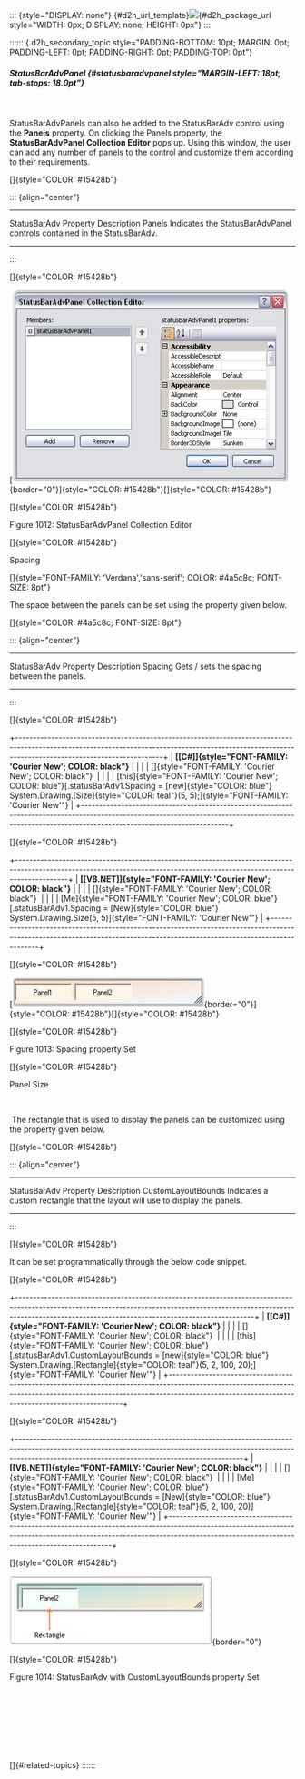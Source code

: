 ::: {style="DISPLAY: none"}
[](ms-xhelp:///?Id=d2h_url_template){#d2h_url_template}![](!package_url!){#d2h_package_url style="WIDTH: 0px; DISPLAY: none; HEIGHT: 0px"}
:::

:::::: {.d2h_secondary_topic style="PADDING-BOTTOM: 10pt; MARGIN: 0pt; PADDING-LEFT: 0pt; PADDING-RIGHT: 0pt; PADDING-TOP: 0pt"}
##### StatusBarAdvPanel {#statusbaradvpanel style="MARGIN-LEFT: 18pt; tab-stops: 18.0pt"}

 

StatusBarAdvPanels can also be added to the StatusBarAdv control using the **Panels** property. On clicking the Panels property, the **StatusBarAdvPanel Collection Editor** pops up. Using this window, the user can add any number of panels to the control and customize them according to their requirements.

[]{style="COLOR: #15428b"} 

::: {align="center"}
  ----------------------- -------------------------------------------------------------------------
  StatusBarAdv Property   Description
  Panels                  Indicates the StatusBarAdvPanel controls contained in the StatusBarAdv.
  ----------------------- -------------------------------------------------------------------------
:::

[]{style="COLOR: #15428b"} 

[![](ImagesExt/image76_992.jpg){border="0"}]{style="COLOR: #15428b"}[]{style="COLOR: #15428b"}

[]{style="COLOR: #15428b"} 

Figure 1012: StatusBarAdvPanel Collection Editor

[]{style="COLOR: #15428b"} 

Spacing

[]{style="FONT-FAMILY: 'Verdana','sans-serif'; COLOR: #4a5c8c; FONT-SIZE: 8pt"} 

The space between the panels can be set using the property given below.

[]{style="COLOR: #4a5c8c; FONT-SIZE: 8pt"} 

::: {align="center"}
  ----------------------- ---------------------------------------------
  StatusBarAdv Property   Description
  Spacing                 Gets / sets the spacing between the panels.
  ----------------------- ---------------------------------------------
:::

[]{style="COLOR: #15428b"} 

+----------------------------------------------------------------------------------------------------------------------------------------------------------------------------------------------------+
| **[\[C#\]]{style="FONT-FAMILY: 'Courier New'; COLOR: black"}**                                                                                                                                     |
|                                                                                                                                                                                                    |
| []{style="FONT-FAMILY: 'Courier New'; COLOR: black"}                                                                                                                                               |
|                                                                                                                                                                                                    |
| [this]{style="FONT-FAMILY: 'Courier New'; COLOR: blue"}[.statusBarAdv1.Spacing = [new]{style="COLOR: blue"} System.Drawing.[Size]{style="COLOR: teal"}(5, 5);]{style="FONT-FAMILY: 'Courier New'"} |
+----------------------------------------------------------------------------------------------------------------------------------------------------------------------------------------------------+

[]{style="COLOR: #15428b"} 

+--------------------------------------------------------------------------------------------------------------------------------------------------------------------------+
| **[\[VB.NET\]]{style="FONT-FAMILY: 'Courier New'; COLOR: black"}**                                                                                                       |
|                                                                                                                                                                          |
| []{style="FONT-FAMILY: 'Courier New'; COLOR: black"}                                                                                                                     |
|                                                                                                                                                                          |
| [Me]{style="FONT-FAMILY: 'Courier New'; COLOR: blue"}[.statusBarAdv1.Spacing = [New]{style="COLOR: blue"} System.Drawing.Size(5, 5)]{style="FONT-FAMILY: 'Courier New'"} |
+--------------------------------------------------------------------------------------------------------------------------------------------------------------------------+

[]{style="COLOR: #15428b"} 

[![](ImagesExt/image76_993.jpg){border="0"}]{style="COLOR: #15428b"}[]{style="COLOR: #15428b"}

[]{style="COLOR: #15428b"} 

Figure 1013: Spacing property Set

[]{style="COLOR: #15428b"} 

Panel Size

 

 The rectangle that is used to display the panels can be customized using the property given below.

[]{style="COLOR: #15428b"} 

::: {align="center"}
  ----------------------- ------------------------------------------------------------------------------
  StatusBarAdv Property   Description
  CustomLayoutBounds      Indicates a custom rectangle that the layout will use to display the panels.
  ----------------------- ------------------------------------------------------------------------------
:::

[]{style="COLOR: #15428b"} 

It can be set programmatically through the below code snippet.

[]{style="COLOR: #15428b"} 

+-----------------------------------------------------------------------------------------------------------------------------------------------------------------------------------------------------------------------------+
| **[\[C#\]]{style="FONT-FAMILY: 'Courier New'; COLOR: black"}**                                                                                                                                                              |
|                                                                                                                                                                                                                             |
| []{style="FONT-FAMILY: 'Courier New'; COLOR: black"}                                                                                                                                                                        |
|                                                                                                                                                                                                                             |
| [this]{style="FONT-FAMILY: 'Courier New'; COLOR: blue"}[.statusBarAdv1.CustomLayoutBounds = [new]{style="COLOR: blue"} System.Drawing.[Rectangle]{style="COLOR: teal"}(5, 2, 100, 20);]{style="FONT-FAMILY: 'Courier New'"} |
+-----------------------------------------------------------------------------------------------------------------------------------------------------------------------------------------------------------------------------+

[]{style="COLOR: #15428b"} 

+--------------------------------------------------------------------------------------------------------------------------------------------------------------------------------------------------------------------------+
| **[\[VB.NET\]]{style="FONT-FAMILY: 'Courier New'; COLOR: black"}**                                                                                                                                                       |
|                                                                                                                                                                                                                          |
| []{style="FONT-FAMILY: 'Courier New'; COLOR: black"}                                                                                                                                                                     |
|                                                                                                                                                                                                                          |
| [Me]{style="FONT-FAMILY: 'Courier New'; COLOR: blue"}[.statusBarAdv1.CustomLayoutBounds = [New]{style="COLOR: blue"} System.Drawing.[Rectangle]{style="COLOR: teal"}(5, 2, 100, 20)]{style="FONT-FAMILY: 'Courier New'"} |
+--------------------------------------------------------------------------------------------------------------------------------------------------------------------------------------------------------------------------+

[]{style="COLOR: #15428b"} 

![](ImagesExt/image76_994.jpg){border="0"}

[]{style="COLOR: #15428b"} 

Figure 1014: StatusBarAdv with CustomLayoutBounds property Set

 

 

 

 

[]{#related-topics}
::::::
